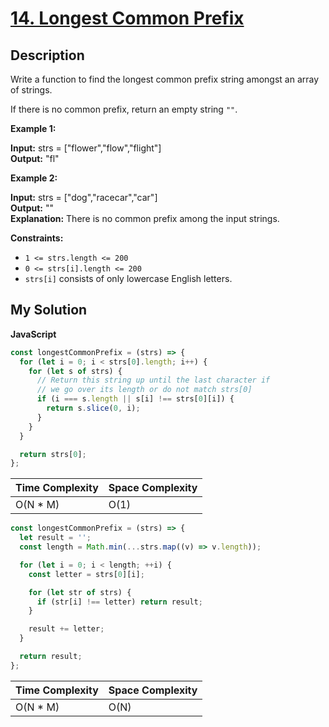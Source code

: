 # [14. Longest Common Prefix](https://leetcode.com/problems/longest-common-prefix)

## Description

Write a function to find the longest common prefix string amongst an array of strings.

If there is no common prefix, return an empty string `""`.

**Example 1:**

**Input:** strs = \["flower","flow","flight"\]  
**Output:** "fl"

**Example 2:**

**Input:** strs = \["dog","racecar","car"\]  
**Output:** ""  
**Explanation:** There is no common prefix among the input strings.

**Constraints:**

- `1 <= strs.length <= 200`
- `0 <= strs[i].length <= 200`
- `strs[i]` consists of only lowercase English letters.

## My Solution

**JavaScript**

```js
const longestCommonPrefix = (strs) => {
  for (let i = 0; i < strs[0].length; i++) {
    for (let s of strs) {
      // Return this string up until the last character if
      // we go over its length or do not match strs[0]
      if (i === s.length || s[i] !== strs[0][i]) {
        return s.slice(0, i);
      }
    }
  }

  return strs[0];
};
```

| Time Complexity | Space Complexity |
| --------------- | ---------------- |
| O(N \* M)       | O(1)             |

```js
const longestCommonPrefix = (strs) => {
  let result = '';
  const length = Math.min(...strs.map((v) => v.length));

  for (let i = 0; i < length; ++i) {
    const letter = strs[0][i];

    for (let str of strs) {
      if (str[i] !== letter) return result;
    }

    result += letter;
  }

  return result;
};
```

| Time Complexity | Space Complexity |
| --------------- | ---------------- |
| O(N \* M)       | O(N)             |

